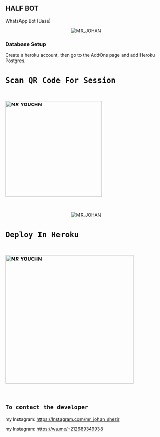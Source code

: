 ## HALF BOT 
WhatsApp Bot (Base)



<p align="center">
<img src="https://i.postimg.cc/KvdG23Mf/johan.png" alt="MR_JOHAN"  />
</p>



### Database Setup

Create a heroku account, then go to the AddOns page and add Heroku Postgres.

# `Scan QR Code For Session`
<br>
 
<a href="https://replit.com/@MRYOUCHN/TheMonster?v=1"><img title="𝗠𝙍 𝗬𝗢𝗨𝗖𝗛𝗡" src="https://repl.it/badge/github/quiec/whatsasena" width="300"></a>
  <br><br><br>
<p align="center">
<img src="https://i.postimg.cc/B6KWNMhG/johan-liebert.png" alt="MR_JOHAN"  />
</p>



# `Deploy In Heroku`
<br>

<a href="https://heroku.com/deploy?template=https://github.com/MRCRAZY19/HALF-BOT_V1"><img title="𝗠𝙍 𝗬𝗢𝗨𝗖𝗛𝗡" src="https://www.herokucdn.com/deploy/button.svg" width="400"></a>
  <br><br><br>











## `To contact the developer`
my Instagram: https://Instagram.com/mr_johan_shezir                                             

my Instagram: https://wa.me/+212689349938
